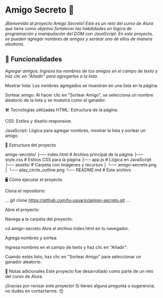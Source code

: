 # Amigo Secreto 🎁
_¡Bienvenido al proyecto Amigo Secreto! Este es un reto del curso de Alura que tiene como objetivo fortalecer las habilidades en lógica de programación y manipulación del DOM con JavaScript.
En este proyecto, se pueden agregar nombres de amigos  y sortear uno de ellos de manera aleatoria._

## 🚀 Funcionalidades
_Agregar amigos: Ingresa los nombres de tus amigos en el campo de texto y haz clic en "Añadir" para agregarlos a la lista._

Mostrar lista: Los nombres agregados se muestran en una lista en la página.

Sortear amigo: Al hacer clic en "Sortear Amigo", se selecciona un nombre aleatorio de la lista y se muestra como el ganador.

🛠️ Tecnologías utilizadas
HTML: Estructura de la página.

CSS: Estilos y diseño responsive.

JavaScript: Lógica para agregar nombres, mostrar la lista y sortear un amigo.

📂 Estructura del proyecto

amigo-secreto/
├── index.html          # Archivo principal de la página
├── style.css           # Estilos CSS para la página
├── app.js              # Lógica en JavaScript
├── assets/             # Carpeta con imágenes y recursos
│   └── amigo-secreto.png
│   └── play_circle_outline.png
└── README.md           # Este archivo


🖥️ Cómo ejecutar el proyecto

Clona el repositorio:

...
git clone https://github.com/tu-usuario/amigo-secreto.git
...

Abre el proyecto:

Navega a la carpeta del proyecto:


cd amigo-secreto
Abre el archivo index.html en tu navegador.

Agrega nombres y sortea:

Ingresa nombres en el campo de texto y haz clic en "Añadir".

Cuando estés listo, haz clic en "Sortear Amigo" para seleccionar un ganador aleatorio.

📝 Notas adicionales
Este proyecto fue desarrollado como parte de un reto del curso de Alura.

¡Gracias por revisar este proyecto! Si tienes alguna pregunta o sugerencia, no dudes en contactarme. 😊
